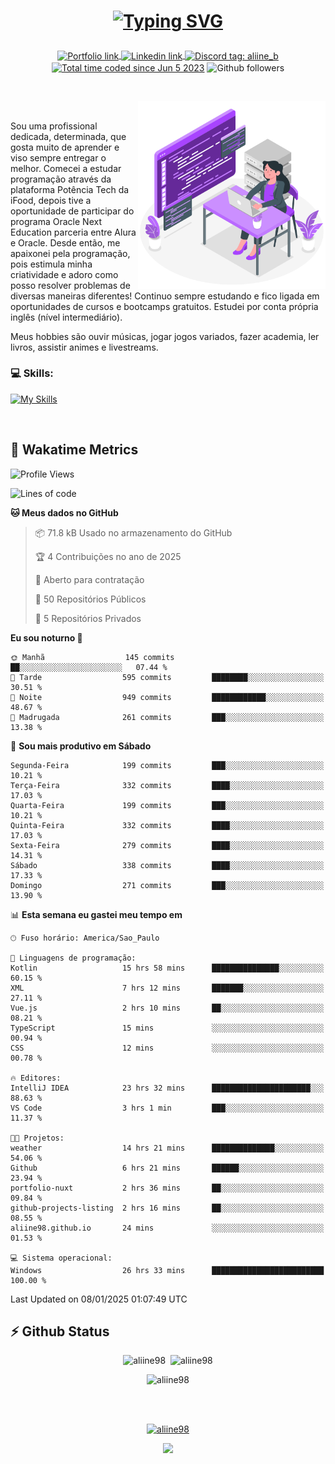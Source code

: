 # <p align = "center"><a href="https://git.io/typing-svg"><img src="https://readme-typing-svg.demolab.com?font=Space+Mono&size=28&pause=1000&duration=4000&color=8E58F7&vCenter=true&width=500&lines=%E2%9C%A8+Ol%C3%A1%2C+sou+Aline+Bevilacqua;%E2%9C%A8+Desenvolvedora+Web!" alt="Typing SVG" /></a></p>

<p align = "center">
    <a href="https://aliine98.github.io" target="_blank">
        <img alt="Portfolio link" align="center" src = "https://img.shields.io/badge/portfolio-8A2BE2?style=for-the-badge">
    </a>
    <a href="https://www.linkedin.com/in/aline-bevilacqua/" target="_blank">
        <img alt="Linkedin link" align="center" src = "https://img.shields.io/badge/LinkedIn-0077B5?style=for-the-badge&logo=linkedin&logoColor=white">
    </a>
    <a href="https://discord.com/" target="_blank">
        <img alt="Discord tag: aliine_b" align="center" src="https://img.shields.io/badge/-aliine__b-5865f2?style=flat-square&logo=Discord&logoColor=FFF" height="28">
    </a>
    <a href="https://wakatime.com/@aliine"><img src="https://wakatime.com/badge/user/d705bdc6-1244-4026-9380-8de8c1599f8d.svg?style=for-the-badge" alt="Total time coded since Jun 5 2023" align="center"/></a>
    <img alt="Github followers" align="center" src="https://img.shields.io/github/followers/Aliine98?style=for-the-badge&color=bf0f47&logo=github&logoColor=white">
</p><br>

<a href="https://storyset.com/"><img src="./assets/coding-amico.svg" width="300" align="right"></a>

<div align="left">
<br>

Sou uma profissional dedicada, determinada, que gosta muito de aprender e viso sempre entregar o melhor. Comecei a estudar programação através da plataforma Potência Tech da iFood, depois tive a oportunidade de participar do programa Oracle Next Education parceria entre Alura e Oracle. Desde então, me apaixonei pela programação, pois estimula minha criatividade e adoro como posso resolver problemas de diversas maneiras diferentes! Continuo sempre estudando e fico ligada em oportunidades de cursos e bootcamps gratuitos.
Estudei por conta própria inglês (nível intermediário).

Meus hobbies são ouvir músicas, jogar jogos variados, fazer academia, ler livros, assistir animes e livestreams.

### 💻 Skills:
[![My Skills](https://skillicons.dev/icons?i=html,css,js,java,tailwind,mysql,hibernate,ts,nuxt,angular,next,firebase,express,mongo&perline=5)](https://skillicons.dev)
</div>
<br>

## 🚀 Wakatime Metrics

<!--START_SECTION:waka-->
![Profile Views](http://img.shields.io/badge/Visualizac%C3%B5es%20do%20perfil-8-blue)

![Lines of code](https://img.shields.io/badge/Desde%20o%20Hello%20World%20eu%20escrevi-393.8%20thousand%20linhas%20de%20c%C3%B3digo-blue)

**🐱 Meus dados no GitHub** 

> 📦 71.8 kB Usado no armazenamento do GitHub 
 > 
> 🏆 4 Contribuições no ano de 2025
 > 
> 💼 Aberto para contratação
 > 
> 📜 50 Repositórios Públicos 
 > 
> 🔑 5 Repositórios Privados 
 > 
**Eu sou noturno 🦉** 

```text
🌞 Manhã                  145 commits         ██░░░░░░░░░░░░░░░░░░░░░░░   07.44 % 
🌆 Tarde                  595 commits         ████████░░░░░░░░░░░░░░░░░   30.51 % 
🌃 Noite                  949 commits         ████████████░░░░░░░░░░░░░   48.67 % 
🌙 Madrugada              261 commits         ███░░░░░░░░░░░░░░░░░░░░░░   13.38 % 
```
📅 **Sou mais produtivo em Sábado** 

```text
Segunda-Feira            199 commits         ███░░░░░░░░░░░░░░░░░░░░░░   10.21 % 
Terça-Feira              332 commits         ████░░░░░░░░░░░░░░░░░░░░░   17.03 % 
Quarta-Feira             199 commits         ███░░░░░░░░░░░░░░░░░░░░░░   10.21 % 
Quinta-Feira             332 commits         ████░░░░░░░░░░░░░░░░░░░░░   17.03 % 
Sexta-Feira              279 commits         ████░░░░░░░░░░░░░░░░░░░░░   14.31 % 
Sábado                   338 commits         ████░░░░░░░░░░░░░░░░░░░░░   17.33 % 
Domingo                  271 commits         ███░░░░░░░░░░░░░░░░░░░░░░   13.90 % 
```


📊 **Esta semana eu gastei meu tempo em** 

```text
🕑︎ Fuso horário: America/Sao_Paulo

💬 Linguagens de programação: 
Kotlin                   15 hrs 58 mins      ███████████████░░░░░░░░░░   60.15 % 
XML                      7 hrs 12 mins       ███████░░░░░░░░░░░░░░░░░░   27.11 % 
Vue.js                   2 hrs 10 mins       ██░░░░░░░░░░░░░░░░░░░░░░░   08.21 % 
TypeScript               15 mins             ░░░░░░░░░░░░░░░░░░░░░░░░░   00.94 % 
CSS                      12 mins             ░░░░░░░░░░░░░░░░░░░░░░░░░   00.78 % 

🔥 Editores: 
IntelliJ IDEA            23 hrs 32 mins      ██████████████████████░░░   88.63 % 
VS Code                  3 hrs 1 min         ███░░░░░░░░░░░░░░░░░░░░░░   11.37 % 

🐱‍💻 Projetos: 
weather                  14 hrs 21 mins      ██████████████░░░░░░░░░░░   54.06 % 
Github                   6 hrs 21 mins       ██████░░░░░░░░░░░░░░░░░░░   23.94 % 
portfolio-nuxt           2 hrs 36 mins       ██░░░░░░░░░░░░░░░░░░░░░░░   09.84 % 
github-projects-listing  2 hrs 16 mins       ██░░░░░░░░░░░░░░░░░░░░░░░   08.55 % 
aliine98.github.io       24 mins             ░░░░░░░░░░░░░░░░░░░░░░░░░   01.53 % 

💻 Sistema operacional: 
Windows                  26 hrs 33 mins      █████████████████████████   100.00 % 
```


 Last Updated on 08/01/2025 01:07:49 UTC
<!--END_SECTION:waka-->
 
## ⚡ Github Status

<p align="center"><img src="https://my-github-readme-stats-aliine98.vercel.app/api?username=aliine98&show_icons=true&locale=en&theme=radical" alt="aliine98" />&nbsp;&nbsp;<img src="https://my-github-readme-stats-aliine98.vercel.app/api/top-langs?username=aliine98&show_icons=true&locale=en&layout=compact&theme=radical&exclude_repo=my-github-readme-stats,my-github-readme-streak-stats,github-readme-streak-stats,ajax-com-js-puro&hide=c%2B%2B,cmake&langs_count=8" alt="aliine98" /></p>

<p align="center"><img src="https://my-github-readme-streak-stats.vercel.app?user=aliine98&theme=radical" alt="aliine98" /></p>

<br><br>
<p align="center"> <a href="https://github.com/ryo-ma/github-profile-trophy" target="_blank"><img src="https://github-profile-trophy.vercel.app/?username=aliine98&theme=radical&column=4" alt="aliine98" /></a> </p>

<p align="center"><img src="https://media4.giphy.com/media/C1bBFL2dMQxA4/giphy.gif?cid=ecf05e47z7xqxd7gboyuplq95r7v869x9bi8msk1upllpme2&ep=v1_gifs_search&rid=giphy.gif&ct=g" width="700"></p>
